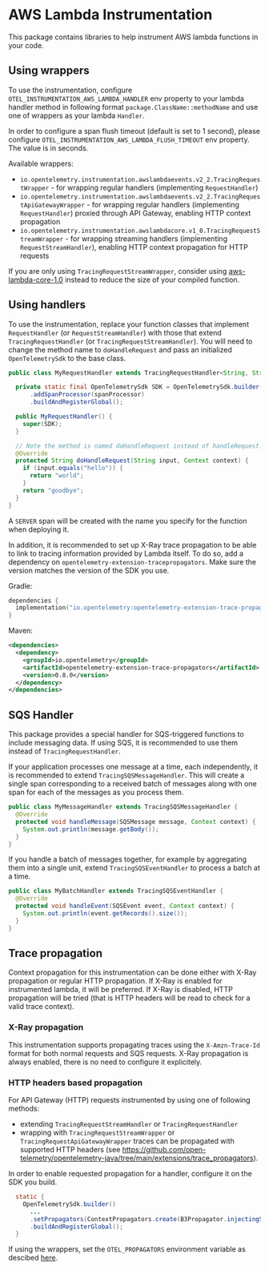 # AWS Lambda Instrumentation

This package contains libraries to help instrument AWS lambda functions in your code.

## Using wrappers
To use the instrumentation, configure `OTEL_INSTRUMENTATION_AWS_LAMBDA_HANDLER` env property to your lambda handler method in following format `package.ClassName::methodName`
and use one of wrappers as your lambda `Handler`.

In order to configure a span flush timeout (default is set to 1 second), please configure `OTEL_INSTRUMENTATION_AWS_LAMBDA_FLUSH_TIMEOUT` env property. The value is in seconds.

Available wrappers:
- `io.opentelemetry.instrumentation.awslambdaevents.v2_2.TracingRequestWrapper` - for wrapping regular handlers (implementing `RequestHandler`)
- `io.opentelemetry.instrumentation.awslambdaevents.v2_2.TracingRequestApiGatewayWrapper` - for wrapping regular handlers (implementing `RequestHandler`) proxied through API Gateway, enabling HTTP context propagation
- `io.opentelemetry.instrumentation.awslambdacore.v1_0.TracingRequestStreamWrapper` - for wrapping streaming handlers (implementing `RequestStreamHandler`), enabling HTTP context propagation for HTTP requests

If you are only using `TracingRequestStreamWrapper`, consider using [aws-lambda-core-1.0](../../aws-lambda-core-1.0/library) instead to reduce the size of
your compiled function.

## Using handlers
To use the instrumentation, replace your function classes that implement `RequestHandler` (or `RequestStreamHandler`) with those
that extend `TracingRequestHandler` (or `TracingRequestStreamHandler`). You will need to change the method name to `doHandleRequest`
and pass an initialized `OpenTelemetrySdk` to the base class.

```java
public class MyRequestHandler extends TracingRequestHandler<String, String> {

  private static final OpenTelemetrySdk SDK = OpenTelemetrySdk.builder()
      .addSpanProcessor(spanProcessor)
      .buildAndRegisterGlobal();

  public MyRequestHandler() {
    super(SDK);
  }

  // Note the method is named doHandleRequest instead of handleRequest.
  @Override
  protected String doHandleRequest(String input, Context context) {
    if (input.equals("hello")) {
      return "world";
    }
    return "goodbye";
  }
}
```

A `SERVER` span will be created with the name you specify for the function when deploying it.

In addition, it is recommended to set up X-Ray trace propagation to be able to
link to tracing information provided by Lambda itself. To do so, add a dependency on
`opentelemetry-extension-tracepropagators`. Make sure the version matches the version of the SDK
you use.

Gradle:
```kotlin
dependencies {
  implementation("io.opentelemetry:opentelemetry-extension-trace-propagators:0.8.0")
}
```

Maven:
```xml
<dependencies>
  <dependency>
    <groupId>io.opentelemetry</groupId>
    <artifactId>opentelemetry-extension-trace-propagators</artifactId>
    <version>0.8.0</version>
  </dependency>
</dependencies>
```

## SQS Handler

This package provides a special handler for SQS-triggered functions to include messaging data.
If using SQS, it is recommended to use them instead of `TracingRequestHandler`.

If your application processes one message at a time, each independently, it is recommended to extend
`TracingSQSMessageHandler`. This will create a single span corresponding to a received batch of
messages along with one span for each of the messages as you process them.

```java
public class MyMessageHandler extends TracingSQSMessageHandler {
  @Override
  protected void handleMessage(SQSMessage message, Context context) {
    System.out.println(message.getBody());
  }
}
```

If you handle a batch of messages together, for example by aggregating them into a single unit,
extend `TracingSQSEventHandler` to process a batch at a time.

```java
public class MyBatchHandler extends TracingSQSEventHandler {
  @Override
  protected void handleEvent(SQSEvent event, Context context) {
    System.out.println(event.getRecords().size());
  }
}
```

## Trace propagation

Context propagation for this instrumentation can be done either with X-Ray propagation or regular HTTP propagation. If X-Ray is enabled for instrumented lambda, it will be preferred. If X-Ray is disabled, HTTP propagation will be tried (that is HTTP headers will be read to check for a valid trace context).


### X-Ray propagation
This instrumentation supports propagating traces using the `X-Amzn-Trace-Id` format for both normal
requests and SQS requests. X-Ray propagation is always enabled, there is no need to configure it explicitely.

### HTTP headers based propagation
For API Gateway (HTTP) requests instrumented by using one of following methods:
- extending `TracingRequestStreamHandler` or `TracingRequestHandler`
- wrapping with `TracingRequestStreamWrapper` or `TracingRequestApiGatewayWrapper`
traces can be propagated with supported HTTP headers (see https://github.com/open-telemetry/opentelemetry-java/tree/main/extensions/trace_propagators).

In order to enable requested propagation for a handler, configure it on the SDK you build.

```java
  static {
    OpenTelemetrySdk.builder()
      ...
      .setPropagators(ContextPropagators.create(B3Propagator.injectingSingleHeader()))
      .buildAndRegisterGlobal();
  }
```

If using the wrappers, set the `OTEL_PROPAGATORS` environment variable as descibed [here](https://github.com/open-telemetry/opentelemetry-java/blob/main/sdk-extensions/autoconfigure/README.md#propagator).
